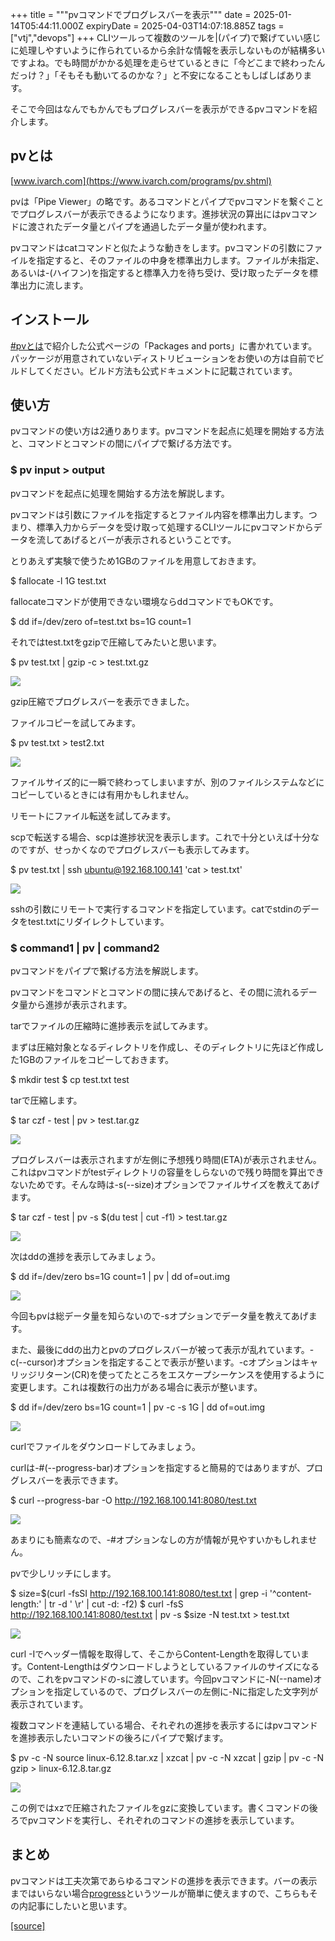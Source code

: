 +++
title = """pvコマンドでプログレスバーを表示"""
date = 2025-01-14T05:44:11.000Z
expiryDate = 2025-04-03T14:07:18.885Z
tags = ["vtj","devops"]
+++
CLIツールって複数のツールを|(パイプ)で繋げていい感じに処理しやすいように作られているから余計な情報を表示しないものが結構多いですよね。でも時間がかかる処理を走らせているときに「今どこまで終わったんだっけ？」「そもそも動いてるのかな？」と不安になることもしばしばあります。

そこで今回はなんでもかんでもプログレスバーを表示ができるpvコマンドを紹介します。

pvとは
----

[www.ivarch.com](https://www.ivarch.com/programs/pv.shtml)

pvは「Pipe Viewer」の略です。あるコマンドとパイプでpvコマンドを繋ぐことでプログレスバーが表示できるようになります。進捗状況の算出にはpvコマンドに渡されたデータ量とパイプを通過したデータ量が使われます。

pvコマンドはcatコマンドと似たような動きをします。pvコマンドの引数にファイルを指定すると、そのファイルの中身を標準出力します。ファイルが未指定、あるいは-(ハイフン)を指定すると標準入力を待ち受け、受け取ったデータを標準出力に流します。

インストール
------

[#pvとは](#pv%E3%81%A8%E3%81%AF)で紹介した公式ページの「Packages and ports」に書かれています。パッケージが用意されていないディストリビューションをお使いの方は自前でビルドしてください。ビルド方法も公式ドキュメントに記載されています。

使い方
---

pvコマンドの使い方は2通りあります。pvコマンドを起点に処理を開始する方法と、コマンドとコマンドの間にパイプで繋げる方法です。

### $ pv input > output

pvコマンドを起点に処理を開始する方法を解説します。

pvコマンドは引数にファイルを指定するとファイル内容を標準出力します。つまり、標準入力からデータを受け取って処理するCLIツールにpvコマンドからデータを流してあげるとバーが表示されるということです。

とりあえず実験で使うため1GBのファイルを用意しておきます。

$ fallocate -l 1G test.txt

fallocateコマンドが使用できない環境ならddコマンドでもOKです。

$ dd if=/dev/zero of=test.txt bs=1G count=1

それではtest.txtをgzipで圧縮してみたいと思います。

$ pv test.txt | gzip -c > test.txt.gz

![](https://cdn-ak.f.st-hatena.com/images/fotolife/v/virtualtech/20250114/20250114150642.gif)

gzip圧縮でプログレスバーを表示できました。

ファイルコピーを試してみます。

$ pv test.txt > test2.txt

![](https://cdn-ak.f.st-hatena.com/images/fotolife/v/virtualtech/20250114/20250114144907.gif)

ファイルサイズ的に一瞬で終わってしまいますが、別のファイルシステムなどにコピーしているときには有用かもしれません。

リモートにファイル転送を試してみます。

scpで転送する場合、scpは進捗状況を表示します。これで十分といえば十分なのですが、せっかくなのでプログレスバーも表示してみます。

$ pv test.txt | ssh ubuntu@192.168.100.141 'cat > test.txt'

![](https://cdn-ak.f.st-hatena.com/images/fotolife/t/tnktmak/20250109/20250109111542.gif)

sshの引数にリモートで実行するコマンドを指定しています。catでstdinのデータをtest.txtにリダイレクトしています。

### $ command1 | pv | command2

pvコマンドをパイプで繋げる方法を解説します。

pvコマンドをコマンドとコマンドの間に挟んであげると、その間に流れるデータ量から進捗が表示されます。

tarでファイルの圧縮時に進捗表示を試してみます。

まずは圧縮対象となるディレクトリを作成し、そのディレクトリに先ほど作成した1GBのファイルをコピーしておきます。

$ mkdir test
$ cp test.txt test

tarで圧縮します。

$ tar czf - test | pv > test.tar.gz

![](https://cdn-ak.f.st-hatena.com/images/fotolife/v/virtualtech/20250114/20250114144615.gif)

プログレスバーは表示されますが左側に予想残り時間(ETA)が表示されません。これはpvコマンドがtestディレクトリの容量をしらないので残り時間を算出できないためです。そんな時は-s(--size)オプションでファイルサイズを教えてあげます。

$ tar czf - test | pv -s $(du test | cut -f1) > test.tar.gz

![](https://cdn-ak.f.st-hatena.com/images/fotolife/v/virtualtech/20250114/20250114153847.gif)

次はddの進捗を表示してみましょう。

$ dd if=/dev/zero bs=1G count=1 | pv | dd of=out.img

![](https://cdn-ak.f.st-hatena.com/images/fotolife/v/virtualtech/20250127/20250127111054.gif)

今回もpvは総データ量を知らないので-sオプションでデータ量を教えてあげます。

また、最後にddの出力とpvのプログレスバーが被って表示が乱れています。-c(--cursor)オプションを指定することで表示が整います。-cオプションはキャリッジリターン(CR)を使ってたところをエスケープシーケンスを使用するように変更します。これは複数行の出力がある場合に表示が整います。

$ dd if=/dev/zero bs=1G count=1 | pv -c -s 1G | dd of=out.img

![](https://cdn-ak.f.st-hatena.com/images/fotolife/t/tnktmak/20250108/20250108171132.gif)

curlでファイルをダウンロードしてみましょう。

curlは-#(--progress-bar)オプションを指定すると簡易的ではありますが、プログレスバーを表示できます。

$ curl --progress-bar -O http://192.168.100.141:8080/test.txt

![](https://cdn-ak.f.st-hatena.com/images/fotolife/v/virtualtech/20250114/20250114154046.gif)

あまりにも簡素なので、-#オプションなしの方が情報が見やすいかもしれません。

pvで少しリッチにします。

$ size=$(curl -fsSI http://192.168.100.141:8080/test.txt | grep -i '^content-length:' | tr -d ' \\r' | cut -d: -f2)
$ curl -fsS http://192.168.100.141:8080/test.txt | pv -s $size -N  test.txt > test.txt

![](https://cdn-ak.f.st-hatena.com/images/fotolife/t/tnktmak/20250109/20250109120439.gif)

curl -Iでヘッダー情報を取得して、そこからContent-Lengthを取得しています。Content-Lengthはダウンロードしようとしているファイルのサイズになるので、これをpvコマンドの-sに渡しています。今回pvコマンドに-N(--name)オプションを指定しているので、プログレスバーの左側に-Nに指定した文字列が表示されています。

複数コマンドを連結している場合、それぞれの進捗を表示するにはpvコマンドを進捗表示したいコマンドの後ろにパイプで繋げます。

$ pv -c -N source linux-6.12.8.tar.xz | xzcat | pv -c -N xzcat | gzip | pv -c -N gzip > linux-6.12.8.tar.gz

![](https://cdn-ak.f.st-hatena.com/images/fotolife/v/virtualtech/20250114/20250114145245.gif)

この例ではxzで圧縮されたファイルをgzに変換しています。書くコマンドの後ろでpvコマンドを実行し、それぞれのコマンドの進捗を表示しています。

まとめ
---

pvコマンドは工夫次第であらゆるコマンドの進捗を表示できます。バーの表示まではいらない場合[progress](https://github.com/Xfennec/progress)というツールが簡単に使えますので、こちらもその内記事にしたいと思います。

[[source]](https://devops-blog.virtualtech.jp/entry/20250114/1736833451)

